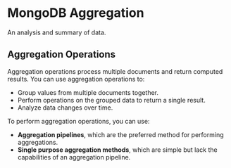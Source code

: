 # MongoDB Aggregation

An analysis and summary of data.

## Aggregation Operations

Aggregation operations process multiple documents and return computed results. You can use aggregation operations to:

-   Group values from multiple documents together.
-   Perform operations on the grouped data to return a single result.
-   Analyze data changes over time.

To perform aggregation operations, you can use:

-   **Aggregation pipelines**, which are the preferred method for performing aggregations.
-   **Single purpose aggregation methods**, which are simple but lack the capabilities of an aggregation pipeline.
